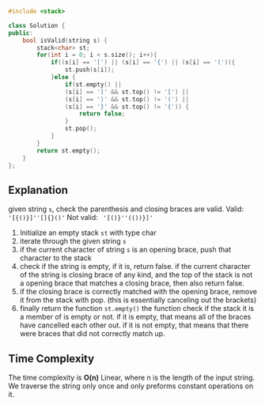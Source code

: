 ```cpp
#include <stack>

class Solution {
public:
    bool isValid(string s) {
        stack<char> st;
        for(int i = 0; i < s.size(); i++){
            if((s[i] == '[') || (s[i] == '{') || (s[i] == '(')){
                st.push(s[i]);
            }else {
                if(st.empty() ||
                (s[i] == ']' && st.top() != '[') ||
                (s[i] == ')' && st.top() != '(') ||
                (s[i] == '}' && st.top() != '{')) {
                    return false;
                }
                st.pop();
            }
        }  
        return st.empty();
    }
};
```

## Explanation

given string ```s```, check the parenthesis and closing braces are valid.
Valid:
``` '[{()}]''[]{}()' ```
Not valid:
``` '[()}''(())}]'```


1. Initialize an empty  stack ```st``` with type char
2. iterate through the given string ```s```
3. if the current character of string ```s``` is an opening brace, push that character to the stack
4. check if the string is empty, if it is, return false. if the current character of the string is closing brace of any kind, and the top of the stack is not a opening brace that matches a closing brace, then also return false.
5. if the closing brace is correctly matched with the opening brace, remove it from the stack with pop. (this is essentially canceling out the brackets)
6. finally return the function ```st.empty()``` the function check if the stack it is a member of is empty or not. if it is empty, that means all of the braces have cancelled each other out. if it is not empty, that means that there were braces that did not correctly match up.

## Time Complexity

The time complexity is **O(n)** Linear, where n is the length of the input string. We traverse the string only once and only preforms constant operations on it.

